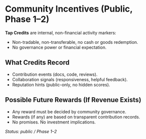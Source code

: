 # Community Incentives (Public, Phase 1–2)

**Tap Credits** are internal, non-financial activity markers:
- Non-tradable, non-transferable, no cash or goods redemption.
- No governance power or financial expectation.

## What Credits Record
- Contribution events (docs, code, reviews).
- Collaboration signals (responsiveness, helpful feedback).
- Reputation hints (public-only, no hidden scores).

## Possible Future Rewards (If Revenue Exists)
- Any reward must be decided by community governance.
- Rewards (if any) are based on transparent contribution records.
- No promises. No investment implications.

_Status: public / Phase 1–2_
